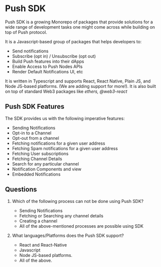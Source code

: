 # Push SDK

Push SDK is a growing Monorepo of packages that provide solutions for a wide range of development tasks one might come across while building on top of Push protocol.

It is a Javascript-based group of packages that helps developers to:
* Send notifications
* Subscribe (opt in) / Unsubscribe (opt out)
* Build Push features into their dApps
* Enable Access to Push Nodes APIs
* Render Default Notifications UI, etc


It is written in Typescript and supports React, React Native, Plain JS, and Node JS-based platforms. (We are adding support for more!).
It is also built on top of standard Web3 packages like *ethers, @web3-react*

## Push SDK Features

The SDK provides us with the following imperative features:
* Sending Notifications
* Opt-in to a Channel
* Opt-out from a channel
* Fetching notifications for a given user address
* Fetching Spam notifications for a given user address
* Fetching User subscriptions
* Fetching Channel Details
* Search for any particular channel
* Notification Components and view
* Embedded Notifications

## Questions

1. Which of the following process can not be done using Push SDK?
    * Sending Notifications
    * Fetching or Searching any channel details
    * Creating a channel  
    * All of the above-mentioned processes are possible using SDK

2. What languages/Platforms does the Push SDK support?
    * React and React-Native
    * Javascript
    * Node JS-based platforms.
    * All of the above.  
